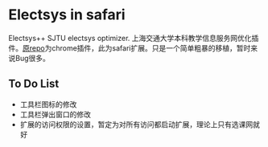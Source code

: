 # Electsys in safari

Electsys++ SJTU electsys optimizer. 上海交通大学本科教学信息服务网优化插件。[原repo](https://github.com/laohyx/electsys)为chrome插件，此为safari扩展。只是一个简单粗暴的移植，暂时来说Bug很多。

## To Do List

* 工具栏图标的修改
* 工具栏弹出窗口的修改
* 扩展的访问权限的设置，暂定为对所有访问都启动扩展，理论上只有选课网就好
